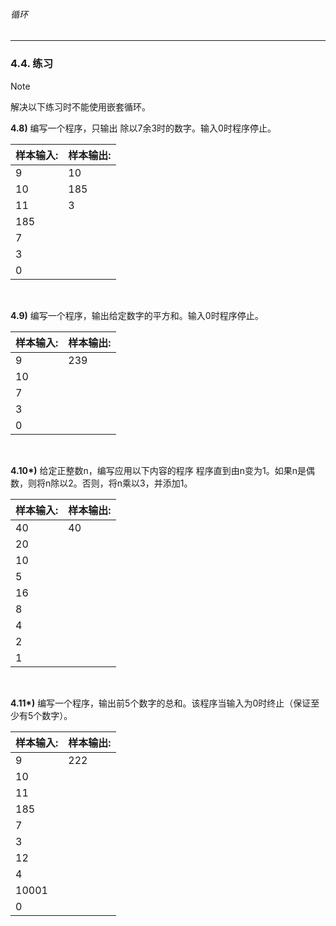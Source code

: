 ###### 循环
---


### 4.4. 练习

> [!NOTE]
> 解决以下练习时不能使用嵌套循环。

**4.8)** 编写一个程序，只输出 除以7余3时的数字。输入0时程序停止。

样本输入:|样本输出:
-|-
9|10
10|185
11|3
185|
7|
3|
0|

<br>

**4.9)** 编写一个程序，输出给定数字的平方和。输入0时程序停止。

样本输入:|样本输出:
-|-
9|239
10|
7|
3|
0|

<br>

**4.10\*)** 给定正整数n，编写应用以下内容的程序
程序直到由n变为1。如果n是偶数，则将n除以2。否则，将n乘以3，并添加1。

样本输入:|样本输出:
-|-
40|40
|20
|10
|5
|16
|8
|4
|2
|1

<br>

**4.11\*)** 编写一个程序，输出前5个数字的总和。该程序当输入为0时终止（保证至少有5个数字）。

样本输入:|样本输出:
-|-
9|222
10|
11|
185|
7|
3|
12|
4|
10001|
0|


